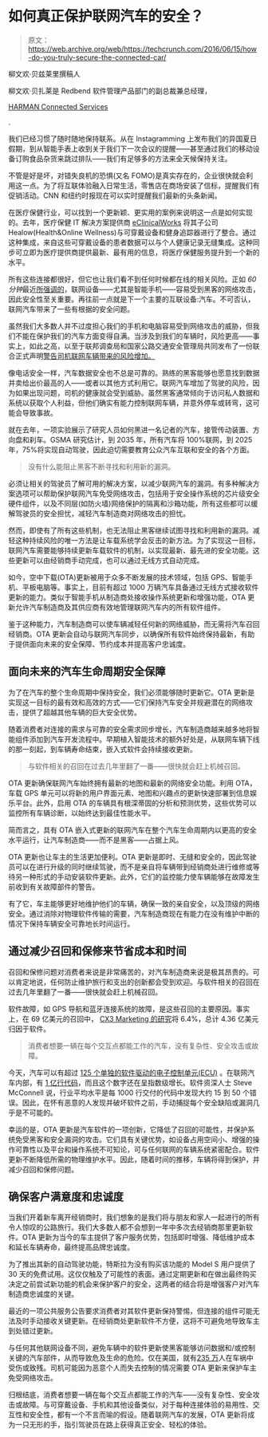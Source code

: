 # 如何真正保护联网汽车的安全？

> 原文：<https://web.archive.org/web/https://techcrunch.com/2016/06/15/how-do-you-truly-secure-the-connected-car/>

柳文欢·贝兹莱里撰稿人

柳文欢·贝扎莱是 Redbend 软件管理产品部门的副总裁兼总经理，

[HARMAN Connected Services](https://web.archive.org/web/20230321141339/http://www.harman.com/connected-services)

.

我们已经习惯了随时随地保持联系。从在 Instagramming 上发布我们的异国夏日假期，到从智能手表上收到关于我们下一次会议的提醒——甚至通过我们的移动设备订购食品杂货来跳过排队——我们有足够多的方法来全天候保持关注。

不管是好是坏，对错失良机的恐惧(又名 FOMO)是真实存在的，企业很快就会利用这一点。为了将互联体验融入日常生活，零售店在商场安装了信标，提醒我们有促销活动。CNN 和纽约时报现在可以实时提醒我们最新的头条新闻。

在医疗保健行业，可以找到一个更新颖、更实用的案例来说明这一点是如何实现的。去年，医疗保健 IT 解决方案提供商 [eClinicalWorks](https://web.archive.org/web/20230321141339/https://www.crunchbase.com/organization/eclinicalworks) 将其子公司 Healow(Health&Online Wellness)与可穿戴设备和健身追踪器进行了整合。通过这种集成，来自这些可穿戴设备的患者数据可以与个人健康记录无缝集成。这种同步可立即为医疗提供商提供最新、最有用的信息，将医疗保健服务提升到一个新的水平。

所有这些连接都很好，但它也让我们看不到任何时候都在线的相关风险。正如 *60 分钟*最近[所强调的](https://web.archive.org/web/20230321141339/http://www.cbsnews.com/videos/hacking-into-a-congressmans-phone/)，联网设备——尤其是智能手机——容易受到黑客的网络攻击，因此安全性至关重要。再往前一点就是下一个主要的互联设备:汽车。不可否认，联网汽车带来了一些有根据的安全问题。

虽然我们大多数人并不过度担心我们的手机和电脑容易受到网络攻击的威胁，但我们不能在保护我们的汽车方面变得自满。当涉及到我们的车辆时，风险更高——事实上，如此之高，以至于联邦调查局和国家公路交通安全管理局共同发布了一份联合正式声明[警告司机联网车辆带来的风险增加。](https://web.archive.org/web/20230321141339/http://www.ic3.gov/media/2016/160317.aspx)

像电话安全一样，汽车数据安全也不总是可靠的。熟练的黑客能够也愿意找到数据并卖给出价最高的人——或者以其他方式利用它。联网汽车增加了驾驶的风险，因为如果出现问题，司机的健康就会受到威胁。虽然黑客通常倾向于访问私人数据和系统以获取个人利益，但他们确实有能力控制联网车辆，并意外停车或转弯，这可能会导致事故。

就在去年，一项实验展示了研究人员如何黑进一名记者的汽车，接管传动装置、方向盘和刹车。GSMA 研究估计，到 2035 年，所有汽车将 100%联网，到 2025 年，75%将实现自动驾驶，因此迫切需要教育公众汽车互联和安全的各个方面。

> 没有什么能阻止黑客不断寻找和利用新的漏洞。

必须让相关的驾驶员了解可用的解决方案，以减少联网汽车的漏洞。有多种解决方案选项可以帮助保护联网汽车免受网络攻击，包括用于安全操作系统的芯片级安全硬件组件，以及不同层(如防火墙)网络保护的隔离和沙箱功能，所有这些都可以缓解驾驶员的安全担忧，减轻汽车制造商对网络攻击的担忧。

然而，即使有了所有这些机制，也无法阻止黑客继续试图寻找和利用新的漏洞。减轻这种持续风险的唯一方法是让车载系统学会反击的新方法。为了实现这一目标，联网汽车需要能够持续更新车载软件的机制，以实现最新、最先进的安全功能。这些更新可以由经销商手动完成，也可以通过无线方式自动完成。

如今，空中下载(OTA)更新被用于众多不断发展的技术领域，包括 GPS、智能手机、平板电脑等。事实上，目前有超过 1000 万辆汽车具备通过无线方式接收软件更新的能力。类似于智能手机从制造商处接收操作系统更新和增强功能，OTA 更新允许汽车制造商及其供应商有效地管理联网汽车内的所有软件组件。

鉴于这种能力，汽车制造商可以使车辆减轻任何新的网络威胁，而无需将汽车召回经销商。OTA 更新会自动与联网汽车同步，以确保所有软件始终保持最新，有助于提供面向未来的安全保障、节约成本并提高客户忠诚度。

## 面向未来的汽车生命周期安全保障

为了在汽车的整个生命周期中保持安全，我们必须能够随时更新它。OTA 更新是实现这一目标的最有效和高效的方式——它们保持汽车安全并规避潜在的网络攻击，提供了超越其他车辆的巨大安全优势。

随着消费者对连接的需求与可靠的安全需求同步增长，汽车制造商越来越多地将智能组件添加到汽车开发流程中。早期植入智能技术的额外好处是，从联网车辆下线的那一刻起，到车辆寿命结束，嵌入式软件会持续接收更新。

> 与软件相关的召回在过去几年里翻了一番——很快就会赶上机械召回。

OTA 更新确保联网汽车始终拥有最新的地图和最新的网络安全功能。利用 OTA，车载 GPS 单元可以将新的用户界面元素、地图和兴趣点的更新快速部署到信息娱乐平台。此外，启用 OTA 的车辆具有根深蒂固的分析和预测优势，这些优势可以监控所有车辆诊断，以始终达到最佳性能水平。

简而言之，具有 OTA 嵌入式更新的联网汽车在整个汽车生命周期内以更高的安全水平运行，让汽车制造商——而不是黑客——占据上风。

OTA 更新也让车主的生活更加便利。OTA 更新是即时、无缝和安全的，因此驾驶员可以在进行升级的同时继续驾驶，而不是亲自将车辆带到经销商处进行维修或等待另一种形式的手动安装软件更新。此外，它们的监控能力使车辆能够在故障发生前收到有关故障部件的警告。

有了它，车主能够更好地维护他们的车辆，确保一致的亲自安全，以及顶级的网络安全。通过消除对物理软件传输的需要，汽车制造商现在有能力在没有维护中断的情况下保持车辆安全可靠地长时间运行。

## 通过减少召回和保修来节省成本和时间

召回和保修问题对消费者来说是非常痛苦的，对汽车制造商来说是极其昂贵的。可以肯定地说，任何防止维护旅行和支出的创新都会受到欢迎。与软件相关的召回在过去几年里翻了一番——很快就会赶上机械召回。

软件故障，如 GPS 导航和蓝牙连接系统的故障，是这些召回的主要原因。事实上，在 69 亿美元的召回中， [CX3 Marketing 的研究](https://web.archive.org/web/20230321141339/https://www.strategyanalytics.com/strategy-analytics/blogs/infotainment-telematics/2016/03/20/u.s.-recall-stats-for-2015-tell-a-chilling-tale#.VxTmp_krLcs)将 6.4%，总计 4.36 亿美元归因于软件。

> 消费者想要一辆在每个交互点都能工作的汽车，没有复杂性、安全攻击或故障。

今天，汽车可以有超过 [125 个单独的软件驱动的电子控制单元(ECU)](https://web.archive.org/web/20230321141339/http://www.bcg.de/documents/file153102.pdf) 。在联网汽车内部，有 [1 亿行代码](https://web.archive.org/web/20230321141339/http://spectrum.ieee.org/transportation/systems/this-car-runs-on-code)，而且这个数字还在呈指数级增长。软件资深人士 Steve McConnell 说，行业平均水平是每 1000 行交付的代码中发现大约 15 到 50 个错误。因此，在怀有恶意的人发现并破坏软件之前，手动捕捉每个安全缺陷或漏洞几乎是不可能的。

幸运的是，OTA 更新是汽车软件的一项创新，它降低了召回的可能性，并保护系统免受黑客和安全漏洞的攻击。它们具有关键优势，如设备占用空间小、增强的操作可靠性以及平台和操作系统不可知论，可与任何联网的车辆系统紧密配合。软件更新不断降低所需的物理维护水平。因此，随着时间的推移，车辆将得到保护，并减少召回和保修问题。

## 确保客户满意度和忠诚度

当我们开着新车离开经销商时，我们想象的是我们将与朋友和家人一起进行的所有令人惊叹的公路旅行。我们大多数人都不会想到一年中多次去经销商那里更新软件。OTA 更新为当今的车主提供了客户服务优势，包括即时增强、降低维护成本和延长车辆寿命，最终提高品牌忠诚度。

为了推出其新的自动驾驶功能，特斯拉为没有购买该功能的 Model S 用户提供了 30 天的免费试用。这仅仅触及了可能性的表面。通过定期更新和在做出最终购买决定之前尝试新功能的机会来保护客户的安全，这两者的结合将是增强客户对汽车制造商忠诚度的关键。

最近的一项公共服务公告要求消费者对其软件更新保持警惕，但连接的组件可能无法及时手动接收关键更新。在经销商处更新软件不方便，这将不可避免地导致车主到处错过更新。

与任何其他联网设备不同，避免车辆中的软件更新使黑客能够访问数据和/或控制关键的汽车部件，从而导致危及生命的危险。仅在美国，就有[235 万](https://web.archive.org/web/20230321141339/http://asirt.org/initiatives/informing-road-users/road-safety-facts/road-crash-statistics)人在车祸中受伤或致残。司机可能因为恶意个人而失去控制的情况需要 OTA 更新来保护车主免受网络攻击。

归根结底，消费者想要一辆在每个交互点都能工作的汽车——没有复杂性、安全攻击或故障。与可穿戴设备、手机和其他设备类似，对于每种连接体验的易用性、交互性和安全性，都有一个不言而喻的假设。随着联网汽车的发展，OTA 更新将成为一只无形的手，指引驾驶员在路上获得真正安全、轻松的体验。